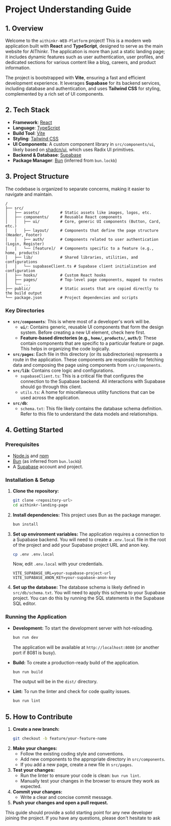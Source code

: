 # Project Understanding Guide

## 1. Overview

Welcome to the `aithinkr-WEB-Platform` project! This is a modern web application built with **React** and **TypeScript**, designed to serve as the main website for AIThinkr. The application is more than just a static landing page; it includes dynamic features such as user authentication, user profiles, and dedicated sections for various content like a blog, careers, and product information.

The project is bootstrapped with **Vite**, ensuring a fast and efficient development experience. It leverages **Supabase** for its backend services, including database and authentication, and uses **Tailwind CSS** for styling, complemented by a rich set of UI components.

## 2. Tech Stack

- **Framework**: [React](https://reactjs.org/)
- **Language**: [TypeScript](https://www.typescriptlang.org/)
- **Build Tool**: [Vite](https://vitejs.dev/)
- **Styling**: [Tailwind CSS](https://tailwindcss.com/)
- **UI Components**: A custom component library in `src/components/ui`, likely based on [shadcn/ui](httpss://ui.shadcn.com/), which uses Radix UI primitives.
- **Backend & Database**: [Supabase](https://supabase.io/)
- **Package Manager**: [Bun](https://bun.sh/) (inferred from `bun.lockb`)

## 3. Project Structure

The codebase is organized to separate concerns, making it easier to navigate and maintain.

```
/
├── src/
│   ├── assets/         # Static assets like images, logos, etc.
│   ├── components/     # Reusable React components
│   │   ├── ui/         # Core, generic UI components (Button, Card, etc.)
│   │   ├── layout/     # Components that define the page structure (Header, Footer)
│   │   ├── auth/       # Components related to user authentication (Login, Register)
│   │   └── [feature]/  # Components specific to a feature (e.g., home, products)
│   ├── lib/            # Shared libraries, utilities, and configurations
│   │   └── supabaseClient.ts # Supabase client initialization and configuration
│   ├── hooks/          # Custom React hooks
│   ├── pages/          # Top-level page components, mapped to routes
│   └── ...
├── public/             # Static assets that are copied directly to the build output
└── package.json        # Project dependencies and scripts
```

### Key Directories

-   **`src/components`**: This is where most of a developer's work will be.
    -   **`ui/`**: Contains generic, reusable UI components that form the design system. Before creating a new UI element, check here first.
    -   **Feature-based directories (e.g., `home/`, `products/`, `auth/`)**: These contain components that are specific to a particular feature or page. This helps in organizing the code logically.
-   **`src/pages`**: Each file in this directory (or its subdirectories) represents a route in the application. These components are responsible for fetching data and composing the page using components from `src/components`.
-   **`src/lib`**: Contains core logic and configurations.
    -   `supabaseClient.ts`: This is a critical file that configures the connection to the Supabase backend. All interactions with Supabase should go through this client.
    -   `utils.ts`: A home for miscellaneous utility functions that can be used across the application.
-   **`src/db`**:
    -   `schema.txt`: This file likely contains the database schema definition. Refer to this file to understand the data models and relationships.

## 4. Getting Started

### Prerequisites

-   [Node.js](https://nodejs.org/en/) and [npm](https://www.npmjs.com/)
-   [Bun](https://bun.sh/) (as inferred from `bun.lockb`)
-   A [Supabase](https://supabase.com/) account and project.

### Installation & Setup

1.  **Clone the repository:**
    ```bash
    git clone <repository-url>
    cd aithinkr-landing-page
    ```

2.  **Install dependencies:**
    This project uses Bun as the package manager.
    ```bash
    bun install
    ```

3.  **Set up environment variables:**
    The application requires a connection to a Supabase backend. You will need to create a `.env.local` file in the root of the project and add your Supabase project URL and anon key.
    ```bash
    cp .env .env.local
    ```
    Now, edit `.env.local` with your credentials.
    ```env
    VITE_SUPABASE_URL=your-supabase-project-url
    VITE_SUPABASE_ANON_KEY=your-supabase-anon-key
    ```

4.  **Set up the database:**
    The database schema is likely defined in `src/db/schema.txt`. You will need to apply this schema to your Supabase project. You can do this by running the SQL statements in the Supabase SQL editor.

### Running the Application

-   **Development:** To start the development server with hot-reloading.
    ```bash
    bun run dev
    ```
    The application will be available at `http://localhost:8080` (or another port if 8081 is busy).

-   **Build:** To create a production-ready build of the application.
    ```bash
    bun run build
    ```
    The output will be in the `dist/` directory.

-   **Lint:** To run the linter and check for code quality issues.
    ```bash
    bun run lint
    ```

## 5. How to Contribute

1.  **Create a new branch:**
    ```bash
    git checkout -b feature/your-feature-name
    ```
2.  **Make your changes:**
    -   Follow the existing coding style and conventions.
    -   Add new components to the appropriate directory in `src/components`.
    -   If you add a new page, create a new file in `src/pages`.
3.  **Test your changes:**
    -   Run the linter to ensure your code is clean: `bun run lint`.
    -   Manually test your changes in the browser to ensure they work as expected.
4.  **Commit your changes:**
    -   Write a clear and concise commit message.
5.  **Push your changes and open a pull request.**

This guide should provide a solid starting point for any new developer joining the project. If you have any questions, please don't hesitate to ask
